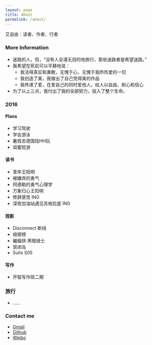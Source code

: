 ```yaml
---
layout: page
title: About
permalink: /about/
---
```


艾自由：读者、作者、行者

### More Information

   * 迷路的人。但，“没有人会漫无目的地旅行，那些迷路者是希望迷路。”
   * 我希望在死前可以平静地说：
      * 我活得真实和勇敢，无愧于心，无愧于我所热爱的一切
      * 我创造了美，我做出了自己觉得美的作品
      * 我传递了爱，在爱自己的同时爱他人，给人以自由、耐心和信心
   * 为了以上三点，我付出了我的全部努力，投入了整个生命。

### 2016

#### Plans

   * 学习驾驶
   * 学会游泳
   * 暑假去德国找HH玩
   * 闺蜜短游    
   
#### 读书

   * 青年王阳明
   * 被嫌弃的勇气
   * 阿德勒的勇气心理学
   * 万象归心王阳明
   * 修辞感觉 ING
   * 深夜加油站遇见苏格拉底 ING
  
#### 观影

   * Disconnect 断线
   * 琅琊榜
   * 蝙蝠侠·黑暗骑士
   * 禁闭岛
   * Suits S05
   
#### 写作

   * 开智写作班二期

### 旅行

   * ……


### Contact me

* [Gmail](mailto:zoe0901@gmail.com)
* [Github](https://github.com/zoewang91)
* [Weibo](http://weibo.com/zoeee)
